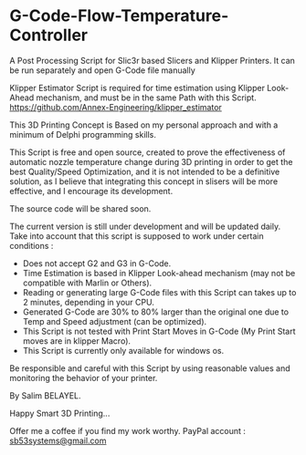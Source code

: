 # G-Code-Flow-Temperature-Controller
A Post Processing Script for Slic3r based Slicers and Klipper Printers. It can be run separately and open G-Code file manually

Klipper Estimator Script is required for time estimation using Klipper Look-Ahead mechanism, and must be in the same Path with this Script.  https://github.com/Annex-Engineering/klipper_estimator

This 3D Printing Concept is Based on my personal approach and with a minimum of Delphi programming skills.

This Script is free and open source,  created to prove the effectiveness of automatic nozzle temperature change during 3D printing in order to get the best Quality/Speed Optimization, and it is not intended to be a definitive solution, as I believe that integrating this concept in slisers will be more effective, and I encourage its development.



The source code will be shared soon.




The current version is still under development and will be updated daily.
Take into account that this script is supposed to work under certain conditions :
- Does not accept G2 and G3 in G-Code.
- Time Estimation is based in Klipper Look-ahead mechanism (may not be compatible with Marlin or Others).
- Reading or generating large G-Code files with this Script can takes up to 2 minutes, depending in your CPU.
- Generated G-Code are 30% to 80% larger than the original one due to Temp and Speed adjustment (can be optimized).
- This Script is not tested with Print Start Moves in G-Code (My Print Start moves are in klipper Macro).
- This Script is currently only available for windows os.


Be responsible and careful with this Script by using reasonable values ​​and monitoring the behavior of your printer.



By Salim BELAYEL.

Happy Smart 3D Printing...

Offer me a coffee if you find my work worthy. PayPal account : sb53systems@gmail.com
